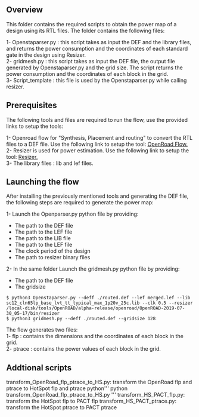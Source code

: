 Overview
--------

This folder contains the required scripts to obtain the power map of a design using its RTL files. The folder contains the following files:  
  
1- Openstaparser.py : this script takes as input the DEF and the library files, and returns the power consumption and the coordinates of each standard gate in the design using Resizer.  
2- gridmesh.py : this script takes as input the DEF file, the output file generated by Openstaparser.py and the grid size. The script returns the power consumption and the coordinates of each block in the grid.  
3- Script_template : this file is used by the Openstaparser.py while calling resizer.  

Prerequisites
-------------

The following tools and files are required to run the flow, use the provided links to setup the tools:
  
1- Openroad flow for "Synthesis, Placement and routing" to convert the RTL files to a DEF file. Use the following link to setup the tool: [OpenRoad Flow.](https://github.com/The-OpenROAD-Project/OpenROAD-flow/tree/master/flow)    
2- Resizer is used for power estimation. Use the following link to setup the tool: [Resizer.](https://github.com/The-OpenROAD-Project-Attic/Resizer)    
3- The library files : lib and lef files.  


Launching the flow
------------------

After installing the previously mentioned tools and generating the DEF file, the following steps are required to generate the power map:  
  
  
1- Launch the Openparser.py python file by providing:  
  - The path to the DEF file  
  - The path to the LEF file  
  - The path to the LIB file  
  - The path to the LEF file
  - The clock period of the design    
  - The path to resizer binary files  
 
2- In the same folder Launch  the gridmesh.py  python file by providing:  
  - The path to the DEF file  
  - The gridsize  
  
  ```
$ python3 Openstaparser.py --deff ./routed.def --lef merged.lef --lib sc12_cln65lp_base_lvt_tt_typical_max_1p20v_25c.lib --clk 0.5 --resizer /local-disk/tools/OpenROAD/alpha-release/openroad/OpenROAD-2019-07-30_05-17/bin/resizer
$ python3 gridmesh.py --deff ./routed.def --gridsize 128
```
  


The flow generates two files:  
1- flp : contains the dimensions and the coordinates of each block in the grid.  
2- ptrace : contains the power values of each block in the grid. 

Addtional scripts
------------------

transform_OpenRoad_flp_ptrace_to_HS.py: transform the OpenRoad flp and ptrace to HotSpot flp and ptrace
python'''
python transform_OpenRoad_flp_ptrace_to_HS.py <flp> <ptrace>
'''
transform_HS_PACT_flp.py: transform the HotSpot flp to PACT flp
transform_HS_PACT_ptrace.py: transform the HotSpot ptrace to PACT ptrace
